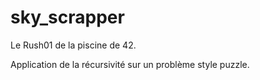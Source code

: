 # sky_scrapper
Le Rush01 de la piscine de 42.

Application de la récursivité sur un problème style puzzle. 
